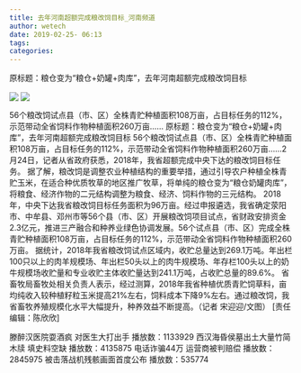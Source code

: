 ```yaml
---
title: 去年河南超额完成粮改饲目标_河南频道
author: wetech
date: 2019-02-25- 06:13
tags: 
categories: 
---
```

原标题：粮仓变为“粮仓+奶罐+肉库”，去年河南超额完成粮改饲目标
<!-- more -->
                
<img align="center" border="0" src="http://mengma.jinbw.com.cn/upload/20190224/20190224105515_302.jpg" />
                
<img align="center" border="0" src="http://p2.ifengimg.com/a/2016/0810/204c433878d5cf9size1_w16_h16.png" />
            
56个粮改饲试点县（市、区）全株青贮种植面积108万亩，占目标任务的112%，示范带动全省饲料作物种植面积260万亩……
原标题：粮仓变为“粮仓+奶罐+肉库”，去年河南超额完成粮改饲目标
56个粮改饲试点县（市、区）全株青贮种植面积108万亩，占目标任务的112%，示范带动全省饲料作物种植面积260万亩……2月24日，记者从省政府获悉，2018年，我省超额完成中央下达的粮改饲目标任务。
据了解，粮改饲是调整农业种植结构的重要举措，通过引导农户种植全株青贮玉米，在适合种优质牧草的地区推广牧草，将单纯的粮仓变为“粮仓奶罐肉库”，将粮食、经济作物的二元结构调整为粮食、经济、饲料作物的三元结构。
2018年，中央下达我省粮改饲目标任务面积为96万亩。经过申报遴选，我省确定荥阳市、中牟县、邓州市等56个县（市、区）开展粮改饲项目试点，省财政安排资金2.3亿元，推进三产融合和种养业绿色协调发展。56个试点县（市、区）完成全株青贮种植面积108万亩，占目标任务的112%，示范带动全省饲料作物种植面积260万亩。
据统计，2018年我省粮改饲试点区域内，收贮总量达到269.1万吨。年出栏100只以上的肉羊规模场、年出栏50头以上的肉牛规模场、年存栏100头以上的奶牛规模场收贮量和专业收贮主体收贮量达到241.1万吨，占收贮总量的89.6%。
省畜牧局畜牧处相关负责人表示，经过测算，2018年我省种植优质青贮饲草料，亩均纯收入较种植籽粒玉米提高21%左右，饲料成本下降9%左右。通过粮改饲，我省畜牧养殖规模化水平大幅提升，种养效益不断提高。（记者 宋迎迎/文图）
[责任编辑：陈欣欣]
            
滕醉汉医院耍酒疯 对医生大打出手
播放数：1133929
西汉海昏侯墓出土大量竹简木牍 填史料空缺
播放数：4135875
电话诈骗44万 运营商被判赔偿
播放数：2845975
被击落战机残骸画面首度公布
播放数：535774
